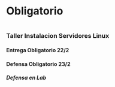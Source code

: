 # Obligatorio 
#
### Taller Instalacion Servidores Linux

#### Entrega Obligatorio 22/2
#### Defensa Obligatorio 23/2
##### Defensa en Lab 